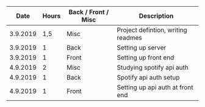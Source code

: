 |  Date  | Hours | Back / Front / Misc | Description | 
|-----|-----|-----|-----|
| 3.9.2019 |  1,5  | Misc  | Project defintion, writing readmes  | 
| 3.9.2019 |  1  | Back  | Setting up server  | 
| 3.9.2019 |  1  | Front  | Setting up front end | 
| 4.9.2019 |  2  | Misc  | Studying spotify api auth  | 
| 4.9.2019 |  1  | Back  | Spotify api auth setup  | 
| 4.9.2019 |  1  | Front  | Setting up api auth at front end | 



